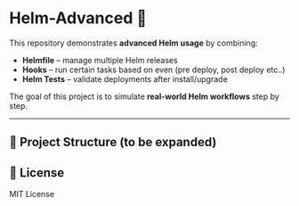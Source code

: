 # Helm-Advanced 🚀

This repository demonstrates **advanced Helm usage** by combining:

- **Helmfile** – manage multiple Helm releases
- **Hooks** – run certain tasks based on even (pre deploy, post deploy etc..)
- **Helm Tests** – validate deployments after install/upgrade

The goal of this project is to simulate **real-world Helm workflows** step by step.

---

## 📂 Project Structure (to be expanded)


## 📜 License
MIT License
